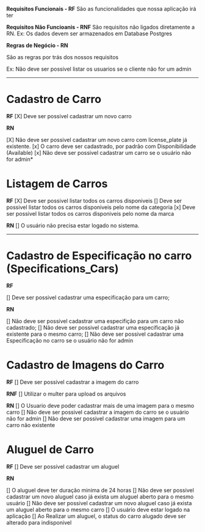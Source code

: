 **Requisitos Funcionais - RF**
São as funcionalidades que nossa aplicação irá ter

**Requisitos Não Funcioanis - RNF**
São requisitos não ligados diretamente a RN.
Ex: Os dados devem ser armazenados em Database Postgres


**Regras de Negócio - RN**

São as regras por trás dos nossos requisitos

Ex: Não deve ser possivel listar os usuarios se o cliente não for um admin
____________________________

# Cadastro de Carro
**RF**
[X] Deve ser possivel cadastrar um novo carro

**RN**

[X] Não deve ser possivel cadastrar um novo carro com license_plate já existente.
[x] O carro deve ser cadastrado, por padrão com Disponibilidade (Available)
[x] Não deve ser possivel cadastrar um carro se o usuário não for admin*

# Listagem de Carros

**RF**
[X] Deve ser possivel listar todos os carros disponiveis
[] Deve ser possivel listar todos os carros disponiveis pelo nome da categoria
[x] Deve ser possivel listar todos os carros disponiveis pelo nome da marca

**RN**
[] O usuário não precisa estar logado no sistema.
____________________________

# Cadastro de Especificação no carro (Specifications_Cars)
**RF**

[] Deve ser possivel cadastrar uma especificação para um carro;

**RN**

[] Não deve ser possivel cadastrar uma especifição para um carro não cadastrado;
[] Não deve ser possivel cadastrar uma especificação já existente para o mesmo carro;
[] Não deve ser possivel cadastrar uma Especificação no carro se o usuário não for admin


# Cadastro de Imagens do Carro

**RF**
[] Deve ser possivel cadastrar a imagem do carro

**RNF**
[] Utilizar o multer para upload os arquivos

**RN**
[] O Usuario deve poder cadastrar mais de uma imagem para o mesmo carro
[] Não deve ser possivel cadastrar a imagem do carro se o usuário não for admin
[] Não deve ser possivel cadastrar uma imagem para um carro não existente

# Aluguel de Carro

**RF**
[] Deve ser possivel cadastrar um aluguel



**RN**

[] O aluguel deve ter duração minima de 24 horas
[] Não deve ser possivel cadastrar um novo aluguel caso já exista um aluguel aberto para o mesmo usuário
[] Não deve ser possivel cadastrar um novo aluguel caso já exista um aluguel aberto para o mesmo carro
[] O usuário deve estar logado na aplicação
[] Ao Realizar um aluguel, o status do carro alugado deve ser alterado para indisponivel

